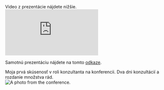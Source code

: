<script lang="ts">
    import RoleDetails from '$lib/components/RoleDetails.svelte'
    import Img from '$lib/components/Img.svelte';
    import Youtube from '$lib/components/Youtube.svelte';

    let player
    let ytPlayerId = "BrvlIUvdncQ";
    const toggle = () => {
        console.log('changing video id')
        player.loadVideoById(ytPlayerId);
    }
</script>

<span class="divider mb-2 print:mb-0" />

<section class="all-prose mb-4">
    <RoleDetails 
        position=""
        company=""
        startDate=""
        endDate=""
        eventName="Frontendisti"
        eventClassification="Stretnutie komunity"
        eventTopic="Prednáška ku server-side GTM a use-caseom pre vyhodnocovanie marketingových aktivít"
        eventLocation="Brno, Česká Republika"
        eventDate="2024-03-13"
    />
Video z prezentácie nájdete nižšie.

<iframe class="w-full aspect-video" src="https://www.youtube-nocookie.com/embed/BrvlIUvdncQ?si=wsrGqaqWRuWwP5BZ&amp;start=20" title="YouTube video player" frameborder="0" allow="accelerometer; autoplay; clipboard-write; encrypted-media; gyroscope; picture-in-picture; web-share" referrerpolicy="strict-origin-when-cross-origin" allowfullscreen></iframe>

Samotnú prezentáciu nájdete na tomto [odkaze](https://docs.google.com/presentation/d/1aju--ZQpLDNuz6VDuZYtcexNk-zupnBn1IQp8dWiVNw/edit?usp=sharing). 
</section>
<!-- <div id="neededforhmr"><div id={ytPlayerId} /><Youtube bind:player></Youtube></div>
 -->

<span class="divider mb-2 print:mb-0" />

<RoleDetails 
    position=""
    company=""
    startDate=""
    endDate=""
    eventName="Czech Online Expo"
    eventTopic="Konzultácia BI pre marketingové účely a webovej analytiky"
    eventClassification="Marketing conference"
    eventLocation="Prague, Czech Republic"
    eventDate="2024-03-20"
/>
<section class="all-prose mb-4">
Moja prvá skúsenosť v roli konzultanta na konferencii. Dva dni konzultácií a rozdanie množstva rád.

<div class="flex justify-center">
<Img class="coe-2024" src="/img/whereToMeetMe/czech-online-expo-2024.jpeg" alt="A photo from the conference."/>
</div>
</section>

<style>
    :global(img.coe-2024) {
        width: 75% !important;
        height: 75% !important;
    }
    @media (min-width: 640px) {
        :global(img.coe-2024) {
            width: 50% !important;
            height: 50% !important;
        }
    }
</style>